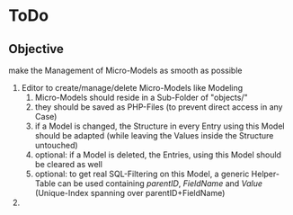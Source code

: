 # ToDo

## Objective

make the Management of Micro-Models as smooth as possible

1. Editor to create/manage/delete Micro-Models like Modeling
   1. Micro-Models should reside in a Sub-Folder of "objects/"
   2. they should be saved as PHP-Files (to prevent direct access in any Case)
   3. if a Model is changed, the Structure in every Entry using this Model should be adapted (while leaving the Values inside the Structure untouched)
   4. optional: if a Model is deleted, the Entries, using this Model should be cleared as well
   5. optional: to get real SQL-Filtering on this Model, a generic Helper-Table can be used containing *parentID*, *FieldName* and *Value* (Unique-Index spanning over parentID+FieldName)
2. 
